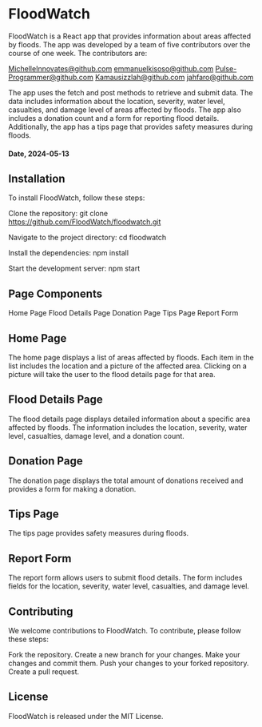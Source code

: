 # FloodWatch
FloodWatch is a React app that provides information about areas affected by floods. The app was developed by a team of five contributors over the course of one week. The contributors are:

MichelleInnovates@github.com
emmanuelkisoso@github.com
Pulse-Programmer@github.com
Kamausizzlah@github.com
jahfaro@github.com


The app uses the fetch and post methods to retrieve and submit data. The data includes information about the location, severity, water level, casualties, and damage level of areas affected by floods. The app also includes a donation count and a form for reporting flood details. Additionally, the app has a tips page that provides safety measures during floods.

#### Date, 2024-05-13

## Installation
To install FloodWatch, follow these steps:

Clone the repository:
git clone https://github.com/FloodWatch/floodwatch.git

Navigate to the project directory:
cd floodwatch

Install the dependencies:
npm install

Start the development server:
npm start

## Page Components
Home Page
Flood Details Page
Donation Page
Tips Page
Report Form

## Home Page
The home page displays a list of areas affected by floods. Each item in the list includes the location and a picture of the affected area. Clicking on a picture will take the user to the flood details page for that area.

## Flood Details Page
The flood details page displays detailed information about a specific area affected by floods. The information includes the location, severity, water level, casualties, damage level, and a donation count.

## Donation Page
The donation page displays the total amount of donations received and provides a form for making a donation.

## Tips Page
The tips page provides safety measures during floods.

## Report Form
The report form allows users to submit flood details. The form includes fields for the location, severity, water level, casualties, and damage level.

## Contributing
We welcome contributions to FloodWatch. To contribute, please follow these steps:

Fork the repository.
Create a new branch for your changes.
Make your changes and commit them.
Push your changes to your forked repository.
Create a pull request.

## License
FloodWatch is released under the MIT License.
